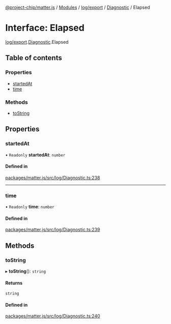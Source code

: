 [@project-chip/matter.js](../README.md) / [Modules](../modules.md) / [log/export](../modules/log_export.md) / [Diagnostic](../modules/log_export.Diagnostic.md) / Elapsed

# Interface: Elapsed

[log/export](../modules/log_export.md).[Diagnostic](../modules/log_export.Diagnostic.md).Elapsed

## Table of contents

### Properties

- [startedAt](log_export.Diagnostic.Elapsed.md#startedat)
- [time](log_export.Diagnostic.Elapsed.md#time)

### Methods

- [toString](log_export.Diagnostic.Elapsed.md#tostring)

## Properties

### startedAt

• `Readonly` **startedAt**: `number`

#### Defined in

[packages/matter.js/src/log/Diagnostic.ts:238](https://github.com/project-chip/matter.js/blob/558e12c94a201592c28c7bc0743705360b3e5ca6/packages/matter.js/src/log/Diagnostic.ts#L238)

___

### time

• `Readonly` **time**: `number`

#### Defined in

[packages/matter.js/src/log/Diagnostic.ts:239](https://github.com/project-chip/matter.js/blob/558e12c94a201592c28c7bc0743705360b3e5ca6/packages/matter.js/src/log/Diagnostic.ts#L239)

## Methods

### toString

▸ **toString**(): `string`

#### Returns

`string`

#### Defined in

[packages/matter.js/src/log/Diagnostic.ts:240](https://github.com/project-chip/matter.js/blob/558e12c94a201592c28c7bc0743705360b3e5ca6/packages/matter.js/src/log/Diagnostic.ts#L240)
